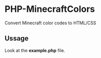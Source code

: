 # PHP-MinecraftColors

Convert Minecraft color codes to HTML/CSS

## Ussage

Look at the **example.php** file.